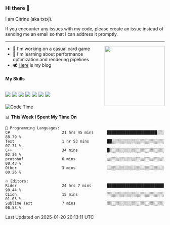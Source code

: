 ### Hi there 👋

I am Citrine (aka txtxj).

If you encounter any issues with my code, please create an issue instead of sending me an email so that I can address it promptly.

---

<img align="right" height="190" src="http://github-profile-summary-cards.vercel.app/api/cards/stats?username=txtxj&theme=vue">

- 🌱 I'm working on a casual card game
- 📖 I'm learning about performance optimization and rendering pipelines
- 🕊️ [Here](https://txtxj.top) is my blog

#### My Skills

![](https://img.shields.io/badge/Unity-000000?logo=unity&logoColor=fff)
![](https://img.shields.io/badge/C%23-239120?logo=csharp&logoColor=fff)
![](https://img.shields.io/badge/Python-3e74a2?logo=python&logoColor=fff)
![](https://img.shields.io/badge/C++-65318e?logo=cplusplus&logoColor=fff)
![](https://img.shields.io/badge/Vue-4FC08D?logo=vuedotjs&logoColor=fff)
![](https://img.shields.io/badge/Blender-f5792a?logo=blender&logoColor=fff)
![](https://img.shields.io/badge/MS%20SQL-cc2927?logo=microsoftsqlserver&logoColor=fff)
---

<!--START_SECTION:waka-->
![Code Time](http://img.shields.io/badge/Code%20Time-2%2C440%20hrs%2019%20mins-blue)

📊 **This Week I Spent My Time On** 

```text
💬 Programming Languages: 
C#                       21 hrs 45 mins      ██████████████████████░░░   88.79 % 
Text                     1 hr 53 mins        ██░░░░░░░░░░░░░░░░░░░░░░░   07.71 % 
C++                      34 mins             █░░░░░░░░░░░░░░░░░░░░░░░░   02.36 % 
protobuf                 6 mins              ░░░░░░░░░░░░░░░░░░░░░░░░░   00.43 % 
Other                    3 mins              ░░░░░░░░░░░░░░░░░░░░░░░░░   00.26 % 

🔥 Editors: 
Rider                    24 hrs 7 mins       █████████████████████████   98.44 % 
CLion                    15 mins             ░░░░░░░░░░░░░░░░░░░░░░░░░   01.03 % 
Sublime Text             7 mins              ░░░░░░░░░░░░░░░░░░░░░░░░░   00.53 % 
```


 Last Updated on 2025-01-20 20:13:11 UTC
<!--END_SECTION:waka-->
